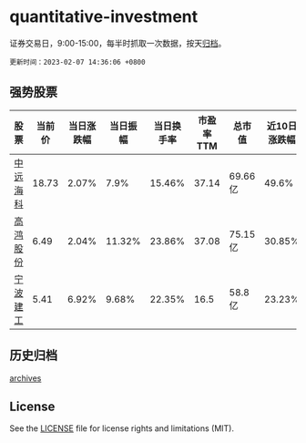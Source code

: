 # quantitative-investment

证券交易日，9:00-15:00，每半时抓取一次数据，按天[归档](archives)。

`更新时间：2023-02-07 14:36:06 +0800`

## 强势股票

|股票|当前价|当日涨跌幅|当日振幅|当日换手率|市盈率TTM|总市值|近10日涨跌幅|
|----|----|----|----|----|----|----|----|
|[中远海科](https://xueqiu.com/S/SZ002401)|18.73|2.07%|7.9%|15.46%|37.14|69.66亿|49.6%|
|[高鸿股份](https://xueqiu.com/S/SZ000851)|6.49|2.04%|11.32%|23.86%|37.08|75.15亿|30.85%|
|[宁波建工](https://xueqiu.com/S/SH601789)|5.41|6.92%|9.68%|22.35%|16.5|58.8亿|23.23%|

## 历史归档

[archives](archives)

## License

See the [LICENSE](LICENSE) file for license rights and limitations (MIT).